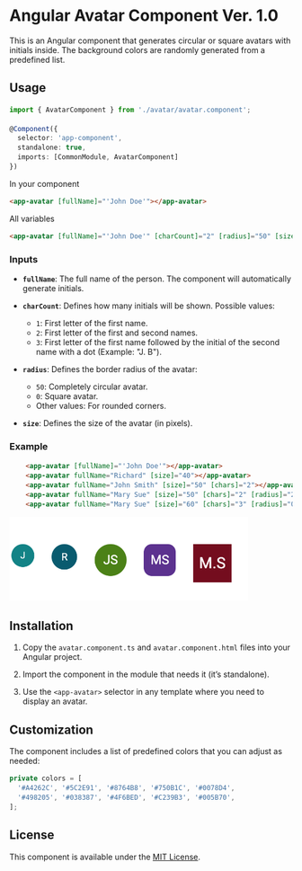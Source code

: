 # Angular Avatar Component Ver. 1.0

This is an Angular component that generates circular or square avatars with initials inside. The background colors are randomly generated from a predefined list.

## Usage

```typescript
import { AvatarComponent } from './avatar/avatar.component';

@Component({
  selector: 'app-component',
  standalone: true,
  imports: [CommonModule, AvatarComponent]
})
```

In your component

```html
<app-avatar [fullName]="'John Doe'"></app-avatar>
```

All variables

```html
<app-avatar [fullName]="'John Doe'" [charCount]="2" [radius]="50" [size]="40"></app-avatar>
```


### Inputs

- **`fullName`**: The full name of the person. The component will automatically generate initials.
  
- **`charCount`**: Defines how many initials will be shown. Possible values:  
  - `1`: First letter of the first name.
  - `2`: First letter of the first and second names.
  - `3`: First letter of the first name followed by the initial of the second name with a dot (Example: "J. B").
    
- **`radius`**: Defines the border radius of the avatar:
  - `50`: Completely circular avatar.
  - `0`: Square avatar.
  - Other values: For rounded corners.
  
- **`size`**: Defines the size of the avatar (in pixels).

### Example

```html
    <app-avatar [fullName]="'John Doe'"></app-avatar>
    <app-avatar fullName="Richard" [size]="40"></app-avatar>
    <app-avatar fullName="John Smith" [size]="50" [chars]="2"></app-avatar>
    <app-avatar fullName="Mary Sue" [size]="50" [chars]="2" [radius]="25"></app-avatar>
    <app-avatar fullName="Mary Sue" [size]="60" [chars]="3" [radius]="0"></app-avatar>
```
<img src="/images/examples.png" style="height: 150px"/>


## Installation

1. Copy the `avatar.component.ts` and `avatar.component.html` files into your Angular project.
   
2. Import the component in the module that needs it (it’s standalone).
   
3. Use the `<app-avatar>` selector in any template where you need to display an avatar.

## Customization

The component includes a list of predefined colors that you can adjust as needed:

```typescript
private colors = [
  '#A4262C', '#5C2E91', '#8764B8', '#750B1C', '#0078D4',
  '#498205', '#038387', '#4F6BED', '#C239B3', '#005B70',
];
````
## License

This component is available under the [MIT License](./LICENSE).